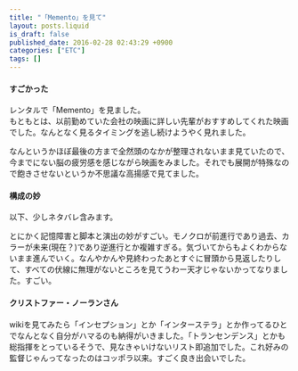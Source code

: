 ```yaml
---
title: "「Memento」を見て"
layout: posts.liquid
is_draft: false
published_date: 2016-02-28 02:43:29 +0900
categories: ["ETC"]
tags: []
---
```


#### すごかった
レンタルで「Memento」を見ました。  
もともとは、以前勤めていた会社の映画に詳しい先輩がおすすめしてくれた映画でした。なんとなく見るタイミングを逃し続けようやく見れました。

なんというかほぼ最後の方まで全然頭のなかが整理されないまま見ていたので、今までにない脳の疲労感を感じながら映画をみました。それでも展開が特殊なので飽きさせないというか不思議な高揚感で見てました。

#### 構成の妙
以下、少しネタバレ含みます。

とにかく記憶障害と脚本と演出の妙がすごい。モノクロが前進行であり過去、カラーが未来(現在？)であり逆進行とか複雑すぎる。気づいてからもよくわからないまま進んでいく。なんやかんや見終わったあとすぐに冒頭から見返したりして、すべての伏線に無理がないところを見てうわー天才じゃないかってなりました。すごい。

#### クリストファー・ノーランさん
wikiを見てみたら「インセプション」とか「インターステラ」とか作ってるひとでなんとなく自分がハマるのも納得がいきました。「トランセンデンス」とかも総指揮をとっているそうで、見なきゃいけないリスト即追加でした。これ好みの監督じゃんってなったのはコッポラ以来。すごく良き出会いでした。


